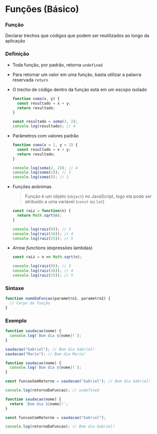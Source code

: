 # Funções (Básico)

### Função

Declarar trechos que códigos que podem ser reutilizados ao longo da aplicação

### Definição

* Toda função, por padrão, retorna `undefined`

* Para retornar um valor em uma função, basta utilizar a palavra reservada `return`

* O trecho de código dentro da função está em um escopo isolado

  ```js
  function soma(x, y) {
    const resultado = x + y;
    return resultado;
  }

  const resultado = soma(2, 2);
  console.log(resultado); // 4
  ```

* Parâmetros com valores padrão

  ```js
  function soma(x = 1, y = 1) {
    const resultado = x + y;
    return resultado;
  }

  console.log(soma(2, 2)); // 4
  console.log(soma(2)); // 3
  console.log(soma()); // 2
  ```

* Funções anônimas

  > Função é um objeto (`object`) no JavaScript, logo ela pode ser atribuido a uma variável (`const` ou `let`)

  ```js
  const raiz = function(n) {
    return Math.sqrt(n);
  }

  console.log(raiz(9)); // 3
  console.log(raiz(16)); // 4
  console.log(raiz(25)); // 5
  ```

* *Arrow functions* (expressões lambdas)

  ```js
  const raiz = n => Math.sqrt(n);

  console.log(raiz(9)); // 3
  console.log(raiz(16)); // 4
  console.log(raiz(25)); // 5
  ```

### Sintaxe

```js
function nomeDaFuncao(parametro1, parametro2) {
  // Corpo da função
}
```

### Exemplo

```js
function saudacao(nome) {
  console.log(`Bom dia ${nome}!`);
}

saudacao("Gabriel"); // Bom dia Gabriel!
saudacao("Maria"); // Bom dia Maria!
```

```js
function saudacao(nome) {
  console.log(`Bom dia ${nome}!`);
}

const funcaoSemRetorno = saudacao("Gabriel"); // Bom dia Gabriel!

console.log(retornoDaFuncao); // undefined
```

```js
function saudacao(nome) {
  return `Bom dia ${nome}!`;
}

const funcaoComRetorno = saudacao("Gabriel");

console.log(retornoDaFuncao); // Bom dia Gabriel!
```